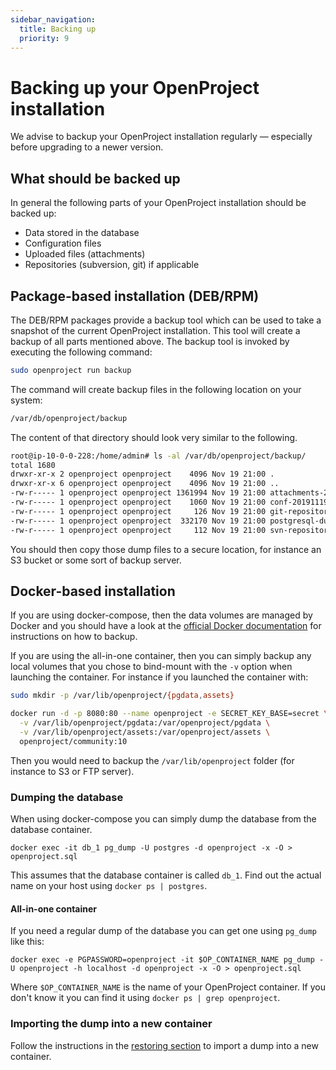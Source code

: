 ```yaml
---
sidebar_navigation:
  title: Backing up
  priority: 9
---
```


# Backing up your OpenProject installation

We advise to backup your OpenProject installation regularly — especially before upgrading to a newer version.

## What should be backed up

In general the following parts of your OpenProject installation should be backed up:

- Data stored in the database
- Configuration files
- Uploaded files (attachments)
- Repositories (subversion, git) if applicable

## Package-based installation (DEB/RPM)

The DEB/RPM packages provide a backup tool which can be used to take a snapshot
of the current OpenProject installation. This tool will create a backup of
all parts mentioned above. The backup tool is invoked by executing the following
command:

```bash
sudo openproject run backup
```

The command will create backup files in the following location on your system:

```bash
/var/db/openproject/backup
```

The content of that directory should look very similar to the following.

```bash
root@ip-10-0-0-228:/home/admin# ls -al /var/db/openproject/backup/
total 1680
drwxr-xr-x 2 openproject openproject    4096 Nov 19 21:00 .
drwxr-xr-x 6 openproject openproject    4096 Nov 19 21:00 ..
-rw-r----- 1 openproject openproject 1361994 Nov 19 21:00 attachments-20191119210038.tar.gz
-rw-r----- 1 openproject openproject    1060 Nov 19 21:00 conf-20191119210038.tar.gz
-rw-r----- 1 openproject openproject     126 Nov 19 21:00 git-repositories-20191119210038.tar.gz
-rw-r----- 1 openproject openproject  332170 Nov 19 21:00 postgresql-dump-20191119210038.pgdump
-rw-r----- 1 openproject openproject     112 Nov 19 21:00 svn-repositories-20191119210038.tar.gz
```

You should then copy those dump files to a secure location, for instance an S3 bucket or some sort of backup server.

## Docker-based installation

If you are using docker-compose, then the data volumes are managed by Docker and you should have a look at the [official Docker documentation](https://docs.docker.com/storage/volumes/) for instructions on how to backup.

If you are using the all-in-one container, then you can simply backup any local volumes that you chose to bind-mount with the `-v` option when launching the container. For instance if you launched the container with:

```bash
sudo mkdir -p /var/lib/openproject/{pgdata,assets}

docker run -d -p 8080:80 --name openproject -e SECRET_KEY_BASE=secret \
  -v /var/lib/openproject/pgdata:/var/openproject/pgdata \
  -v /var/lib/openproject/assets:/var/openproject/assets \
  openproject/community:10
```

Then you would need to backup the `/var/lib/openproject` folder (for instance to S3 or FTP server).

### Dumping the database

When using docker-compose you can simply dump the database from the database container.

```
docker exec -it db_1 pg_dump -U postgres -d openproject -x -O > openproject.sql
```

This assumes that the database container is called `db_1`. Find out the actual name on your host using `docker ps | postgres`.

#### All-in-one container

If you need a regular dump of the database you can get one using `pg_dump` like this:

```
docker exec -e PGPASSWORD=openproject -it $OP_CONTAINER_NAME pg_dump -U openproject -h localhost -d openproject -x -O > openproject.sql
```

Where `$OP_CONTAINER_NAME` is the name of your OpenProject container. If you don't know it you can find it using `docker ps | grep openproject`.

### Importing the dump into a new container

Follow the instructions in the [restoring section](../restoring/#restoring-a-dump) to import a dump into a new container.
